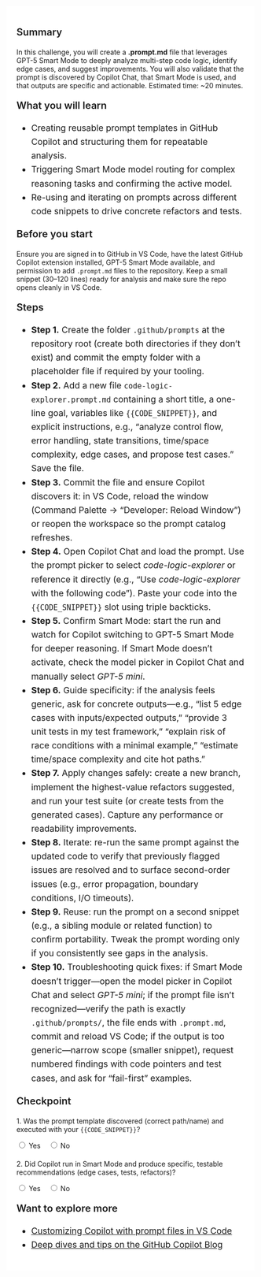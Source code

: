 ﻿<div class="container" style="max-width:960px;background:#ffffff;padding:20px;"> <!-- Summary --> <p style="font-weight:600;font-size:1.25rem;">Summary</p> <p>In this challenge, you will create a <strong>.prompt.md</strong> file that leverages GPT-5 Smart Mode to deeply analyze multi-step code logic, identify edge cases, and suggest improvements. You will also validate that the prompt is discovered by Copilot Chat, that Smart Mode is used, and that outputs are specific and actionable. Estimated time: ~20 minutes.</p> <!-- What you will learn --> <p style="font-weight:600;font-size:1.25rem;">What you will learn</p> <ul style="font-size:1.1rem;line-height:1.6;"> <li>Creating reusable prompt templates in GitHub Copilot and structuring them for repeatable analysis.</li> <li>Triggering Smart Mode model routing for complex reasoning tasks and confirming the active model.</li> <li>Re-using and iterating on prompts across different code snippets to drive concrete refactors and tests.</li> </ul> <!-- Before you start --> <p style="font-weight:600;font-size:1.25rem;">Before you start</p> <p>Ensure you are signed in to GitHub in VS Code, have the latest GitHub Copilot extension installed, GPT-5 Smart Mode available, and permission to add <code>.prompt.md</code> files to the repository. Keep a small snippet (30–120 lines) ready for analysis and make sure the repo opens cleanly in VS Code.</p> <!-- Steps --> <p style="font-weight:600;font-size:1.25rem;">Steps</p> <ul style="font-size:1.1rem;line-height:1.6;"> <li><strong>Step 1.</strong> Create the folder <code>.github/prompts</code> at the repository root (create both directories if they don’t exist) and commit the empty folder with a placeholder file if required by your tooling.</li> <li><strong>Step 2.</strong> Add a new file <code>code-logic-explorer.prompt.md</code> containing a short title, a one-line goal, variables like <code>{{CODE_SNIPPET}}</code>, and explicit instructions, e.g., “analyze control flow, error handling, state transitions, time/space complexity, edge cases, and propose test cases.” Save the file.</li> <li><strong>Step 3.</strong> Commit the file and ensure Copilot discovers it: in VS Code, reload the window (Command Palette → “Developer: Reload Window”) or reopen the workspace so the prompt catalog refreshes.</li> <li><strong>Step 4.</strong> Open Copilot Chat and load the prompt. Use the prompt picker to select <em>code-logic-explorer</em> or reference it directly (e.g., “Use <em>code-logic-explorer</em> with the following code”). Paste your code into the <code>{{CODE_SNIPPET}}</code> slot using triple backticks.</li> <li><strong>Step 5.</strong> Confirm Smart Mode: start the run and watch for Copilot switching to GPT-5 Smart Mode for deeper reasoning. If Smart Mode doesn’t activate, check the model picker in Copilot Chat and manually select <em>GPT-5 mini</em>.</li> <li><strong>Step 6.</strong> Guide specificity: if the analysis feels generic, ask for concrete outputs—e.g., “list 5 edge cases with inputs/expected outputs,” “provide 3 unit tests in my test framework,” “explain risk of race conditions with a minimal example,” “estimate time/space complexity and cite hot paths.”</li> <li><strong>Step 7.</strong> Apply changes safely: create a new branch, implement the highest-value refactors suggested, and run your test suite (or create tests from the generated cases). Capture any performance or readability improvements.</li> <li><strong>Step 8.</strong> Iterate: re-run the same prompt against the updated code to verify that previously flagged issues are resolved and to surface second-order issues (e.g., error propagation, boundary conditions, I/O timeouts).</li> <li><strong>Step 9.</strong> Reuse: run the prompt on a second snippet (e.g., a sibling module or related function) to confirm portability. Tweak the prompt wording only if you consistently see gaps in the analysis.</li> <li><strong>Step 10.</strong> Troubleshooting quick fixes: if Smart Mode doesn’t trigger—open the model picker in Copilot Chat and select <em>GPT-5 mini</em>; if the prompt file isn’t recognized—verify the path is exactly <code>.github/prompts/</code>, the file ends with <code>.prompt.md</code>, commit and reload VS Code; if the output is too generic—narrow scope (smaller snippet), request numbered findings with code pointers and test cases, and ask for “fail-first” examples.</li> </ul> <!-- Checkpoint --> <p style="font-weight:600;font-size:1.25rem;">Checkpoint</p> <div style="margin-top:20px;"> <p>1.&nbsp;Was the prompt template discovered (correct path/name) and executed with your <code>{{CODE_SNIPPET}}</code>?</p> <input type="radio"> Yes &nbsp;&nbsp; <input type="radio"> No </div> <div style="margin-top:20px;"> <p>2.&nbsp;Did Copilot run in Smart Mode and produce specific, testable recommendations (edge cases, tests, refactors)?</p> <input type="radio"> Yes &nbsp;&nbsp; <input type="radio"> No </div> <!-- Explore more --> <p style="font-weight:600;font-size:1.25rem;">Want to explore more</p> <ul style="font-size:1.1rem;line-height:1.6;"> <li><a href="https://code.visualstudio.com/docs/copilot/copilot-customization" target="_blank">Customizing Copilot with prompt files in VS Code</a></li> <li><a href="https://github.blog/" target="_blank">Deep dives and tips on the GitHub Copilot Blog</a></li> </ul> </div>
